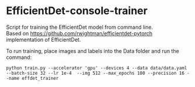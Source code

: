 # EfficientDet-console-trainer

Script for training the EfficientDet model from command line. \
Based on https://github.com/rwightman/efficientdet-pytorch implementation of EfficientDet.

To run training, place images and labels into the Data folder and run the command:
```
python train.py --accelerator 'gpu' --devices 4 --data data/data.yaml --batch-size 32 --lr 1e-4  --img 512 --max_epochs 100 --precision 16 --name effdet_trainer 
```
